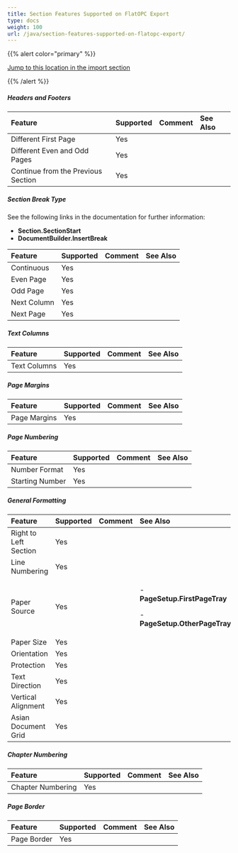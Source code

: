 ```yaml
---
title: Section Features Supported on FlatOPC Export
type: docs
weight: 100
url: /java/section-features-supported-on-flatopc-export/
---
```


{{% alert color="primary" %}} 

[Jump to this location in the import section](/words/java/section-features-supported-on-flatopc-import/)

{{% /alert %}} 

##### **Headers and Footers**

|**Feature**|**Supported**|**Comment**|**See Also**|
| :- | :- | :- | :- |
|Different First Page|Yes| | |
|Different Even and Odd Pages|Yes| | |
|Continue from the Previous Section|Yes| | |

##### **Section Break Type**

See the following links in the documentation for further information:

- **Section.SectionStart**
- **DocumentBuilder.InsertBreak**

|**Feature**|**Supported**|**Comment**|**See Also**|
| :- | :- | :- | :- |
|Continuous|Yes| | |
|Even Page|Yes| | |
|Odd Page|Yes| | |
|Next Column|Yes| | |
|Next Page|Yes| | |

##### **Text Columns**

|**Feature**|**Supported**|**Comment**|**See Also**|
| :- | :- | :- | :- |
|Text Columns|Yes| | |

##### **Page Margins**

|**Feature**|**Supported**|**Comment**|**See Also**|
| :- | :- | :- | :- |
|Page Margins|Yes| | |

##### **Page Numbering**

|**Feature**|**Supported**|**Comment**|**See Also**|
| :- | :- | :- | :- |
|Number Format|Yes| | |
|Starting Number|Yes| | |

##### **General Formatting**

|**Feature**|**Supported**|**Comment**|**See Also**|
| :- | :- | :- | :- |
|Right to Left Section|Yes| | |
|Line Numbering|Yes| | |
|Paper Source|Yes| |<p>- **PageSetup.FirstPageTray**</p><p>- **PageSetup.OtherPageTray**</p>|
|Paper Size|Yes| | |
|Orientation|Yes| | |
|Protection|Yes| | |
|Text Direction|Yes| | |
|Vertical Alignment|Yes| | |
|Asian Document Grid|Yes| | |

##### **Chapter Numbering**

|**Feature**|**Supported**|**Comment**|**See Also**|
| :- | :- | :- | :- |
|Chapter Numbering|Yes| | |

##### **Page Border**

|**Feature**|**Supported**|**Comment**|**See Also**|
| :- | :- | :- | :- |
|Page Border|Yes| | |

